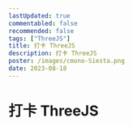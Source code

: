 ```yaml
---
lastUpdated: true
commentabled: false
recommended: false
tags: ["ThreeJS"]
title: 打卡 ThreeJS
description: 打卡 ThreeJS
poster: /images/cmono-Siesta.png
date: 2023-08-18
---
```


# 打卡 ThreeJS

<script lang="ts">
import HomeHeroImage from "../../components/HomeHeroImage.vue"
console.log(HomeHeroImage)
</script>

<ClientOnly>
  <HomeHeroImage />
</ClientOnly>
